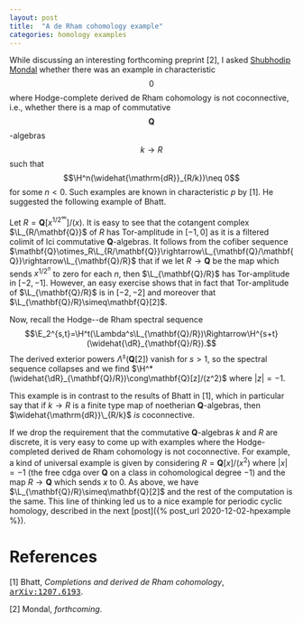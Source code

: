 ```yaml
---
layout: post
title:  "A de Rham cohomology example"
categories: homology examples
---
```

<div style="display:none">
$
\newcommand\L{\mathrm{L}}
\newcommand\E{\mathrm{E}}
\newcommand\H{\mathrm{H}}
\newcommand\dR{\mathrm{dR}}
$
</div>

While discussing an interesting forthcoming preprint [2], I asked [Shubhodip Mondal](https://lsa.umich.edu/math/people/phd-students/smondal.html)
whether there was an example in characteristic $$0$$ where Hodge-complete
derived de Rham cohomology is not coconnective, i.e., whether there is a
map of commutative $$\mathbf{Q}$$-algebras $$k\rightarrow R$$ such that $$\H^n(\widehat{\mathrm{dR}}_{R/k})\neq 0$$
for some $n<0$. Such examples are known in characteristic $p$ by [1]. He suggested the following example of Bhatt.

Let $R=\mathbf{Q}[x^{1/2^\infty}]/(x)$. It is easy to see that the cotangent
complex $\L_{R/\mathbf{Q}}$ of $R$ has Tor-amplitude in $[-1,0]$ as it is a
filtered colimit of lci commutative $\mathbf{Q}$-algebras. It follows from the
cofiber sequence
$\mathbf{Q}\otimes_R\L_{R/\mathbf{Q}}\rightarrow\L_{\mathbf{Q}/\mathbf{Q}}\rightarrow\L_{\mathbf{Q}/R}$
that if
we let $R\rightarrow\mathbf{Q}$ be the map which sends $x^{1/2^n}$ to zero for
each $n$, then $\L_{\mathbf{Q}/R}$ has Tor-amplitude in $[-2,-1]$. However, an
easy exercise shows that in fact that Tor-amplitude of $\L_{\mathbf{Q}/R}$ is
in $[-2,-2]$ and moreover that $\L_{\mathbf{Q}/R}\simeq\mathbf{Q}[2]$.

Now, recall the Hodge--de Rham spectral sequence
$$\E_2^{s,t}=\H^t(\Lambda^s\L_{\mathbf{Q}/R})\Rightarrow\H^{s+t}(\widehat{\dR}_{\mathbf{Q}/R}).$$
The derived exterior powers $\Lambda^s(\mathbf{Q}[2])$ vanish for $s>1$, so the
spectral sequence collapses and we find
$\H^*(\widehat{\dR}_{\mathbf{Q}/R})\cong\mathbf{Q}[z]/(z^2)$ where $|z|=-1$.

This example is in contrast to the results of Bhatt in [1], which in
particular say that if $k\rightarrow R$ is a finite type map of noetherian
$\mathbf{Q}$-algebras, then $\widehat{\mathrm{dR}}\_{R/k}$ _is_ coconnective.

If we drop the requirement that the commutative $\mathbf{Q}$-algebras $k$ and $R$ are discrete, it is very easy
to come up with examples where the Hodge-completed derived de Rham cohomology
is not coconnective. For example, a kind of universal example is given by
considering $R=\mathbf{Q}[x]/(x^2)$ where $|x|=-1$ (the free cdga over
        $\mathbf{Q}$ on a
class in cohomological degree $-1$) and the map $R\rightarrow\mathbf{Q}$ which sends $x$ to $0$.
As above, we have $\L_{\mathbf{Q}/R}\simeq\mathbf{Q}[2]$ and the rest of the
computation is the same. This line of thinking led us to a nice example for
periodic cyclic homology, described in the next [post]({% post_url 2020-12-02-hpexample %}).

# References

[1] Bhatt, _Completions and derived de Rham cohomology_, [<tt>arXiv:1207.6193</tt>](https://arxiv.org/abs/1207.6193). 

[2] Mondal, _forthcoming_.
